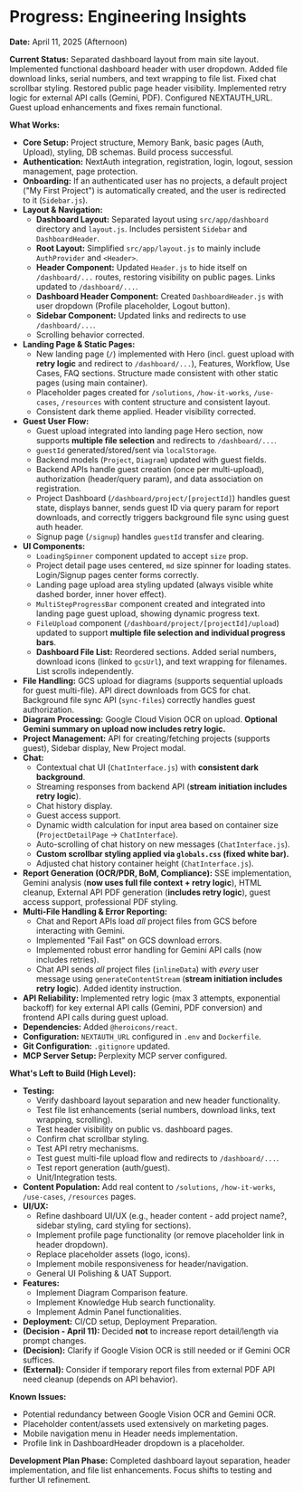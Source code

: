 # Progress: Engineering Insights

**Date:** April 11, 2025 (Afternoon)

**Current Status:** Separated dashboard layout from main site layout. Implemented functional dashboard header with user dropdown. Added file download links, serial numbers, and text wrapping to file list. Fixed chat scrollbar styling. Restored public page header visibility. Implemented retry logic for external API calls (Gemini, PDF). Configured NEXTAUTH_URL. Guest upload enhancements and fixes remain functional.

**What Works:**
-   **Core Setup:** Project structure, Memory Bank, basic pages (Auth, Upload), styling, DB schemas. Build process successful.
-   **Authentication:** NextAuth integration, registration, login, logout, session management, page protection.
-   **Onboarding:** If an authenticated user has no projects, a default project ("My First Project") is automatically created, and the user is redirected to it (`Sidebar.js`).
-   **Layout & Navigation:**
    -   **Dashboard Layout:** Separated layout using `src/app/dashboard` directory and `layout.js`. Includes persistent `Sidebar` and `DashboardHeader`.
    -   **Root Layout:** Simplified `src/app/layout.js` to mainly include `AuthProvider` and `<Header>`.
    -   **Header Component:** Updated `Header.js` to hide itself on `/dashboard/...` routes, restoring visibility on public pages. Links updated to `/dashboard/...`.
    -   **Dashboard Header Component:** Created `DashboardHeader.js` with user dropdown (Profile placeholder, Logout button).
    -   **Sidebar Component:** Updated links and redirects to use `/dashboard/...`.
    -   Scrolling behavior corrected.
-   **Landing Page & Static Pages:**
    -   New landing page (`/`) implemented with Hero (incl. guest upload with **retry logic** and redirect to `/dashboard/...`), Features, Workflow, Use Cases, FAQ sections. Structure made consistent with other static pages (using main container).
    -   Placeholder pages created for `/solutions`, `/how-it-works`, `/use-cases`, `/resources` with content structure and consistent layout.
    -   Consistent dark theme applied. Header visibility corrected.
-   **Guest User Flow:**
    -   Guest upload integrated into landing page Hero section, now supports **multiple file selection** and redirects to `/dashboard/...`.
    -   `guestId` generated/stored/sent via `localStorage`.
    -   Backend models (`Project`, `Diagram`) updated with guest fields.
    -   Backend APIs handle guest creation (once per multi-upload), authorization (header/query param), and data association on registration.
    -   Project Dashboard (`/dashboard/project/[projectId]`) handles guest state, displays banner, sends guest ID via query param for report downloads, and correctly triggers background file sync using guest auth header.
    -   Signup page (`/signup`) handles `guestId` transfer and clearing.
-   **UI Components:**
    -   `LoadingSpinner` component updated to accept `size` prop.
    -   Project detail page uses centered, `md` size spinner for loading states. Login/Signup pages center forms correctly.
    -   Landing page upload area styling updated (always visible white dashed border, inner hover effect).
    -   `MultiStepProgressBar` component created and integrated into landing page guest upload, showing dynamic progress text.
    -   `FileUpload` component (`/dashboard/project/[projectId]/upload`) updated to support **multiple file selection and individual progress bars**.
    -   **Dashboard File List:** Reordered sections. Added serial numbers, download icons (linked to `gcsUrl`), and text wrapping for filenames. List scrolls independently.
-   **File Handling:** GCS upload for diagrams (supports sequential uploads for guest multi-file). API direct downloads from GCS for chat. Background file sync API (`sync-files`) correctly handles guest authorization.
-   **Diagram Processing:** Google Cloud Vision OCR on upload. **Optional Gemini summary on upload now includes retry logic.**
-   **Project Management:** API for creating/fetching projects (supports guest), Sidebar display, New Project modal.
-   **Chat:**
    -   Contextual chat UI (`ChatInterface.js`) with **consistent dark background**.
    -   Streaming responses from backend API (**stream initiation includes retry logic**).
    -   Chat history display.
    -   Guest access support.
    -   Dynamic width calculation for input area based on container size (`ProjectDetailPage` -> `ChatInterface`).
    -   Auto-scrolling of chat history on new messages (`ChatInterface.js`).
    -   **Custom scrollbar styling applied via `globals.css` (fixed white bar).**
    -   Adjusted chat history container height (`ChatInterface.js`).
-   **Report Generation (OCR/PDR, BoM, Compliance):** SSE implementation, Gemini analysis (**now uses full file context + retry logic**), HTML cleanup, External API PDF generation (**includes retry logic**), guest access support, professional PDF styling.
-   **Multi-File Handling & Error Reporting:**
    -   Chat and Report APIs load *all* project files from GCS before interacting with Gemini.
    -   Implemented "Fail Fast" on GCS download errors.
    -   Implemented robust error handling for Gemini API calls (now includes retries).
    -   Chat API sends *all* project files (`inlineData`) with *every* user message using `generateContentStream` (**stream initiation includes retry logic**). Added identity instruction.
-   **API Reliability:** Implemented retry logic (max 3 attempts, exponential backoff) for key external API calls (Gemini, PDF conversion) and frontend API calls during guest upload.
-   **Dependencies:** Added `@heroicons/react`.
-   **Configuration:** `NEXTAUTH_URL` configured in `.env` and `Dockerfile`.
-   **Git Configuration:** `.gitignore` updated.
-   **MCP Server Setup:** Perplexity MCP server configured.

**What's Left to Build (High Level):**
-   **Testing:**
    -   Verify dashboard layout separation and new header functionality.
    -   Test file list enhancements (serial numbers, download links, text wrapping, scrolling).
    -   Test header visibility on public vs. dashboard pages.
    -   Confirm chat scrollbar styling.
    -   Test API retry mechanisms.
    -   Test guest multi-file upload flow and redirects to `/dashboard/...`.
    -   Test report generation (auth/guest).
    -   Unit/Integration tests.
-   **Content Population:** Add real content to `/solutions`, `/how-it-works`, `/use-cases`, `/resources` pages.
-   **UI/UX:**
    -   Refine dashboard UI/UX (e.g., header content - add project name?, sidebar styling, card styling for sections).
    -   Implement profile page functionality (or remove placeholder link in header dropdown).
    -   Replace placeholder assets (logo, icons).
    -   Implement mobile responsiveness for header/navigation.
    -   General UI Polishing & UAT Support.
-   **Features:**
    -   Implement Diagram Comparison feature.
    -   Implement Knowledge Hub search functionality.
    -   Implement Admin Panel functionalities.
-   **Deployment:** CI/CD setup, Deployment Preparation.
-   **(Decision - April 11):** Decided **not** to increase report detail/length via prompt changes.
-   **(Decision):** Clarify if Google Vision OCR is still needed or if Gemini OCR suffices.
-   **(External):** Consider if temporary report files from external PDF API need cleanup (depends on API behavior).

**Known Issues:**
-   Potential redundancy between Google Vision OCR and Gemini OCR.
-   Placeholder content/assets used extensively on marketing pages.
-   Mobile navigation menu in Header needs implementation.
-   Profile link in DashboardHeader dropdown is a placeholder.

**Development Plan Phase:** Completed dashboard layout separation, header implementation, and file list enhancements. Focus shifts to testing and further UI refinement.
